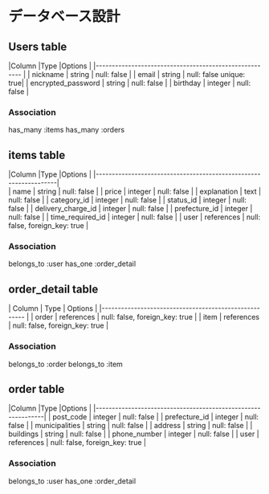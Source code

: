 # データベース設計

## Users table

|Column              |Type     |Options                  |
|------------------------------------------------------- |
| nickname           | string  | null: false             |
| email              | string  | null: false unique: true|
| encrypted_password | string  | null: false             |
| birthday           | integer | null: false             |

### Association
has_many :items
has_many :orders

## items table

|Column              |Type        |Options                         |
|------------------------------------------------------------------|  
| name               | string     | null: false                    |
| price              | integer    | null: false                    |
| explanation        | text       | null: false                    |
| category_id        | integer    | null: false                    |
| status_id          | integer    | null: false                    |
| delivery_charge_id | integer    | null: false                    |
| prefecture_id      | integer    | null: false                    |
| time_required_id   | integer    | null: false                    |
| user               | references | null: false, foreign_key: true |

### Association
belongs_to :user
has_one :order_detail

## order_detail table
| Column  | Type       | Options                        |
|------------------------------------------------------ |
| order   | references | null: false, foreign_key: true |
| item    | references | null: false, foreign_key: true |

### Association
belongs_to :order
belongs_to :item

## order table
|Column          |Type        |Options                         |
|--------------------------------------------------------------|
| post_code      | integer    | null: false                    |
| prefecture_id  | integer    | null: false                    |
| municipalities | string     | null: false                    |
| address        | string     | null: false                    |
| buildings      | string     | null: false                    |
| phone_number   | integer    | null: false                    |
| user           | references | null: false, foreign_key: true |

### Association
belongs_to :user
has_one :order_detail